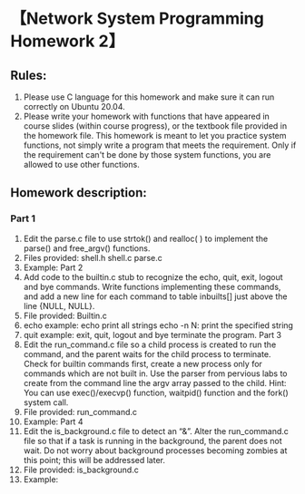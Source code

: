 # 【Network System Programming Homework 2】

## Rules:
1. Please use C language for this homework and make sure it can run correctly on Ubuntu 20.04.
2. Please write your homework with functions that have appeared in course slides (within course progress), or the textbook file provided in the homework file. This homework is meant to let you practice system functions, not simply write a program that meets the requirement. Only if the requirement can't be done by those system functions, you are allowed to use other functions.

## Homework description:
### Part 1

1. Edit the parse.c file to use strtok() and realloc( ) to implement the parse() and free_argv() functions.
2. Files provided:
   shell.h shell.c parse.c
3. Example:
Part 2
1. Add code to the builtin.c stub to recognize the echo, quit, exit, logout and bye commands. Write functions implementing these commands, and add a new line for each command to table inbuilts[] just above the line {NULL, NULL}.
2. File provided:
Builtin.c
3. echo example:
echo print all strings echo -n N: print the specified string
4. quit example: exit, quit, logout and bye terminate the program.
Part 3
1. Edit the run_command.c file so a child process is created to run the command, and the parent waits for the child process to terminate. Check for builtin commands first, create a new process only for commands which are not built in. Use the parser from pervious labs to create from the command line the argv array passed to the child.
Hint: You can use exec()/execvp() function, waitpid() function and the fork() system call.
2. File provided:
run_command.c
3. Example:
Part 4
1. Edit the is_background.c file to detect an “&”. Alter the run_command.c file so that if a task is running in the background, the parent does not wait. Do not worry about background processes becoming zombies at this point; this will be addressed later.
2. File provided:
is_background.c
3. Example:
